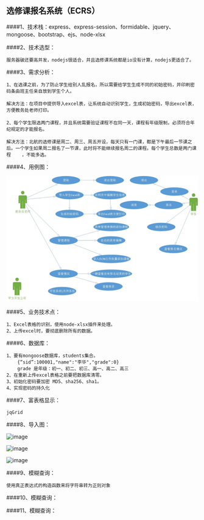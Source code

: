 
## 选修课报名系统（ECRS）

   ####1、技术栈：express、express-session、formidable、jquery、mongoose、bootstrap、ejs、node-xlsx

   ####2、技术选型：
   
    服务器破还要高并发，nodejs很适合，并且选修课系统都是io没有计算，nodejs更适合了。
    
   ####3、需求分析：
   
    1、在选课之前，为了防止学生给别人乱报名，所以需要给学生生成不同的初始密码，并印刷密码条由班主任亲自放到学生个人。
    
    解决方法：在项目中提供导入excel表，让系统自动识别学生，生成初始密码，导出excel表，方便教务处老师打印。
    
    2、每个学生限选两门课程，并且系统需要验证课程不在同一天，课程有年级限制，必须符合年纪规定的才能报名。
    
    解决方法：北航的选修课是周二、周三、周五开设，每天只有一门课，都是下午最后一节课之后。一个学生如果周二报名了一节课，此时将不能继续报名周二的课程。每个学生总数是两门课程    ，不能多选。
    
   ####4、用例图：
   
   ![image](./assets/系统用例图.jpg)
   
   
   ####5、业务技术点：
   
    1、Excel表格的识别，使用node-xlsx插件来处理。
    2、上传excel时，要彻底删除所有的数据。
    
   ####6、数据库：
   
    1、要有mongoose数据库，students集合。
        {“sid”:100001,"name":"李华","grade":0}
        grade 是年级：初一、初二、初三、高一、高二、高三
    2、在重新上传excel表格之前要把数据库清零。
    3、初始化密码要加密 MD5、sha256、sha1。
    4、实现密码的持久化
    
   ####7、富表格显示：   
    
    jqGrid
    
   ####8、导入图：
   
   ![image](./assets/导入图.png)    
   
   ![image](./assets/导入图2.png)  

   ![image](./assets/导入图3.png)  
   
   ####9、模糊查询：

    使用真正表达式的构造函数来将字符串转为正则对象
    
   ####10、模糊查询：
   
   

   ####11、模糊查询：
